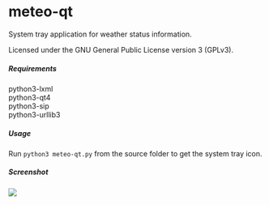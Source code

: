meteo-qt
========

System tray application for weather status information.

Licensed under the GNU General Public License version 3 (GPLv3).

##### Requirements
python3-lxml  
python3-qt4   
python3-sip   
python3-urllib3

##### Usage
Run ```python3 meteo-qt.py``` from the source folder to get the system tray icon.

##### Screenshot

<a>
  <img src="https://raw.github.com/dglent/meteo-qt/master/meteo-qt.png"/>
</a>
